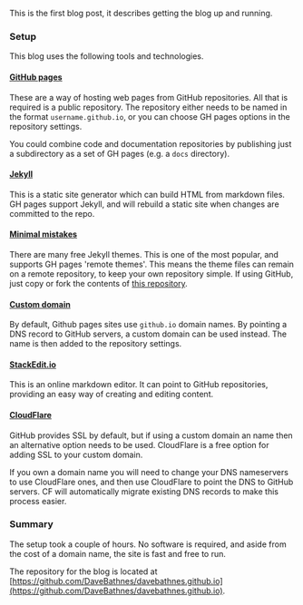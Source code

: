 This is the first blog post, it describes getting the blog up and running.

### Setup

This blog uses the following tools and technologies.

#### [GitHub pages](https://pages.github.com/)

These are a way of hosting web pages from GitHub repositories. All that is required is a public repository. The repository either needs to be named in the format `username.github.io`, or you can choose GH pages options in the repository settings.

You could combine code and documentation repositories by publishing just a subdirectory as a set of GH pages (e.g. a `docs` directory).

#### [Jekyll](https://jekyllrb.com/)

This is a static site generator which can build HTML from markdown files. GH pages support Jekyll, and will rebuild a static site when changes are committed to the repo.

#### [Minimal mistakes](https://mmistakes.github.io/minimal-mistakes/)

There are many free Jekyll themes. This is one of the most popular, and supports GH pages 'remote themes'. This means the theme files can remain on a remote repository, to keep your own repository simple. If using GitHub, just copy or fork the contents of [this repository](https://github.com/mmistakes/mm-github-pages-starter).

#### [Custom domain](https://help.github.com/en/github/working-with-github-pages/configuring-a-custom-domain-for-your-github-pages-site)

By default, Github pages sites use `github.io` domain names. By pointing a DNS record to GitHub servers, a custom domain can be used instead. The name is then added to the repository settings.

#### [StackEdit.io](https://stackedit.io/app)

This is an online markdown editor. It can point to GitHub repositories, providing an easy way of creating and editing content.

#### [CloudFlare](https://www.cloudflare.com/en-gb/)

GitHub provides SSL by default, but if using a custom domain an name then an alternative option needs to be used. CloudFlare is a free option for adding SSL to your custom domain.

If you own a domain name you will need to change your DNS nameservers to use CloudFlare ones, and then use CloudFlare to point the DNS to GitHub servers. CF will automatically migrate existing DNS records to make this process easier.

### Summary

The setup took a couple of hours. No software is required, and aside from the cost of a domain name, the site is fast and free to run.

The repository for the blog is located at [https://github.com/DaveBathnes/davebathnes.github.io](https://github.com/DaveBathnes/davebathnes.github.io).

<!--stackedit_data:
eyJwcm9wZXJ0aWVzIjoidGl0bGU6IFwiU2V0dGluZyB1cCBhIG
Jsb2dcIlxuZGF0ZTogMjAyMC0wMS0zMVQxNjowMFxuY2F0ZWdv
cmllczpcbiAgLSBibG9nXG50YWdzOlxuICAtIEpla3lsbFxuIC
AtIE1hcmtkb3duXG4gIC0gTWVybWFpZFxuICAtIEJsb2dcbnB1
Ymxpc2hlZDogZmFsc2VcblxuXG5cbiIsImhpc3RvcnkiOlsxNT
kwNzAwMDg5XX0=
-->